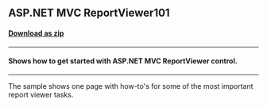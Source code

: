 ## ASP.NET MVC ReportViewer101
#### [Download as zip](https://downgit.github.io/#/home?url=https://github.com/GrapeCity/ComponentOne-ASPNET-MVC-Samples/tree/master/HowTo/ReportViewer/ReportViewer101/ReportViewer101)
____
#### Shows how to get started with ASP.NET MVC ReportViewer control.
____
The sample shows one page with how-to's for some of the most important report viewer tasks.
